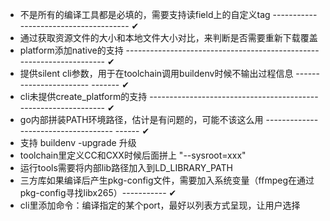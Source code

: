- 不是所有的编译工具都是必填的，需要支持读field上的自定义tag -------------------------------------- ✔
- 通过获取资源文件的大小和本地文件大小对比，来判断是否需要重新下载覆盖
- platform添加native的支持 --------------------------------------------------------------------- ✔
- 提供silent cli参数，用于在toolchain调用buildenv时候不输出过程信息 ----------------------- ------- ✔
- cli未提供create_platform的支持 --------------------------------------------------------------- ✔
- go内部拼装PATH环境路径，估计是有问题的，可能不该这么用 ------------------------------------ ------ ✔
- 支持 buildenv -upgrade 升级
- toolchain里定义CC和CXX时候后面拼上 "--sysroot=xxx"
- 运行tools需要将内部lib路径加入到LD_LIBRARY_PATH
- 三方库如果编译后产生pkg-config文件，需要加入系统变量（ffmpeg在通过pkg-config寻找libx265）----------- ✔
- cli里添加命令：编译指定的某个port，最好以列表方式呈现，让用户选择